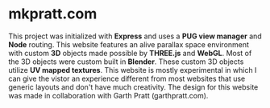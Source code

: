 # mkpratt.com

This project was initialized with <b>Express</b> and uses a <b>PUG view manager</b> and <b>Node</b> routing. This website features an alive parallax space environment with custom <b>3D</b> objects made possible by <b>THREE.js</b> and <b>WebGL</b>. Most of the 3D objects were custom built in <b>Blender</b>. These custom 3D objects utilize <b>UV mapped textures</b>. This website is mostly experimental in which I can give the vistor an experience different from most websites that use generic layouts and don't have much creativity. The design for this website was made in collaboration with Garth Pratt (garthpratt.com).
